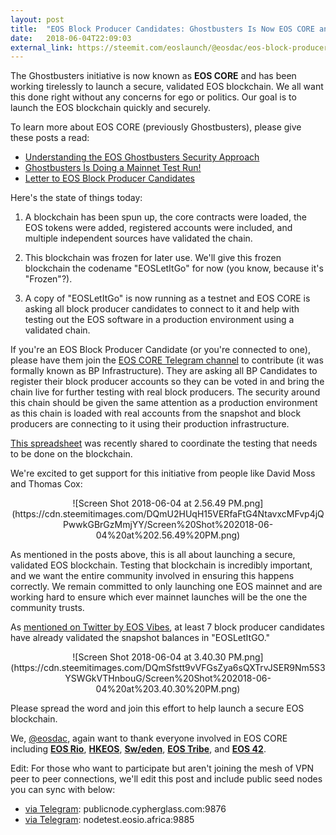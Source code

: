 ```yaml
---
layout: post
title:  "EOS Block Producer Candidates: Ghostbusters Is Now EOS CORE and Is Ready for Testing!"
date:   2018-06-04T22:09:03
external_link: https://steemit.com/eoslaunch/@eosdac/eos-block-producer-candidates-ghostbusters-is-now-eos-core-and-is-ready-for-testing
---
```

The Ghostbusters initiative is now known as **EOS CORE** and has been working tirelessly to launch a secure, validated EOS blockchain. We all want this done right without any concerns for ego or politics. Our goal is to launch the EOS blockchain quickly and securely.

To learn more about EOS CORE (previously Ghostbusters), please give these posts a read:

* <a href="https://steemit.com/eos/@eosrio/understanding-the-eos-ghostbusters-security-approach">Understanding the EOS Ghostbusters Security Approach</a>
* <a href="https://steemit.com/eos/@eosdac/ghostbusters-is-doing-a-mainnet-test-run">Ghostbusters Is Doing a Mainnet Test Run!</a>
* <a href="https://medium.com/@bensig/letter-to-eos-block-producer-candidates-184ef59a0748">Letter to EOS Block Producer Candidates</a>

Here's the state of things today:

1) A blockchain has been spun up, the core contracts were loaded, the EOS tokens were added, registered accounts were included, and multiple independent sources have validated the chain.

2) This blockchain was frozen for later use. We'll give this frozen blockchain the codename "EOSLetItGo" for now (you know, because it's "Frozen"?).

3) A copy of "EOSLetItGo" is now running as a testnet and EOS CORE is asking all block producer candidates to connect to it and help with testing out the EOS software in a production environment using a validated chain.

If you're an EOS Block Producer Candidate (or you're connected to one), please have them join the <a href="https://t.me/BPInfrastructure">EOS CORE Telegram channel</a> to contribute (it was formally known as BP Infrastructure). They are asking all BP Candidates to register their block producer accounts so they can be voted in and bring the chain live for further testing with real block producers. The security around this chain should be given the same attention as a production environment as this chain is loaded with real accounts from the snapshot and block producers are connecting to it using their production infrastructure.

<a href="https://docs.google.com/spreadsheets/d/1t4p1tWs0fXf28nF2w4m5wwzO1cAknYs5XQGJLAIf1pU/edit#gid=668547189">This spreadsheet</a> was recently shared to coordinate the testing that needs to be done on the blockchain.

We're excited to get support for this initiative from people like David Moss and Thomas Cox:

<center>![Screen Shot 2018-06-04 at 2.56.49 PM.png](https://cdn.steemitimages.com/DQmU2HUqH15VERfaFtG4NtavxcMFvp4jQPwwkGBrGzMmjYY/Screen%20Shot%202018-06-04%20at%202.56.49%20PM.png)</center>

As mentioned in the posts above, this is all about launching a secure, validated EOS blockchain. Testing that blockchain is incredibly important, and we want the entire community involved in ensuring this happens correctly. We remain committed to only launching one EOS mainnet and are working hard to ensure which ever mainnet launches will be the one the community trusts.

As <a href="https://twitter.com/eosvibes_bp/status/1003656411988025344">mentioned on Twitter by EOS Vibes</a>, at least 7 block producer candidates have already validated the snapshot balances in "EOSLetItGO."

<center>![Screen Shot 2018-06-04 at 3.40.30 PM.png](https://cdn.steemitimages.com/DQmSfstt9vVFGsZya6sQXTrvJSER9Nm5S3YSWGkVTHnbouG/Screen%20Shot%202018-06-04%20at%203.40.30%20PM.png)</center>

Please spread the word and join this effort to help launch a secure EOS blockchain.

We, <a href="/@eosdac">@eosdac</a>, again want to thank everyone involved in EOS CORE including <a href="https://steemit.com/@eosrio"><strong>EOS Rio</strong></a>, <a href="https://steemit.com/@hkeos"><strong>HKEOS</strong></a>, <a href="https://steemit.com/@eos.sw-eden"><strong>Sw/eden</strong></a>, <a href="https://steemit.com/@eostribe"><strong>EOS Tribe</strong></a>, and <a href="https://steemit.com/@eos42"><strong>EOS 42</strong></a>.

Edit: For those who want to participate but aren't joining the mesh of VPN peer to peer connections, we'll edit this post and include public seed nodes you can sync with below:

* <a href="https://t.me/BPInfrastructure/8467">via Telegram</a>: publicnode.cypherglass.com:9876
* <a href="https://t.me/BPInfrastructure/8528">via Telegram</a>: nodetest.eosio.africa:9885
